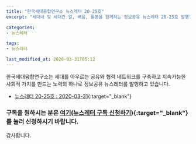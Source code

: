 ```yaml
---
title: "한국세대융합연구소 뉴스레터 20-25호"
excerpt: "세대내 및 세대간 일, 배움, 활동을 함께하는 정보공유 뉴스레터 20-25호 발행"

categories:
- 뉴스레터

tags:
- 뉴스레터

last_modified_at: 2020-03-31T05:12
---
```


한국세대융합연구소는 세대를 아우르는 공유와 협력 네트워크를 구축하고 지속가능한 사회적 가치를 만드는 노력의 하나로 정보공유 뉴스레터를 발행하고 있습니다.

* [뉴스레터 20-25호 : 2020-03-31](https://drive.google.com/uc?export=view&id=1Fm8j2WtSsU9nvJuuycyk6nWWMRqDVX_V){:target="_blank"}


### 구독을 원하시는 분은 [여기(뉴스레터 구독 신청하기)](https://forms.gle/MJ5gVHCdunBXXWVB7){:target="_blank"} 를 눌러 신청하시기 바랍니다.


감사합니다.